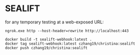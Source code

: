 # SEALIFT


for any temporary testing at a web-exposed URL:
```
ngrok.exe http --host-header=rewrite http://localhost:443
```

```
docker build -t sealift-webhook:latest .
docker tag sealift-webhook:latest czhang19/christina:sealift
docker push czhang19/christina:sealift
```